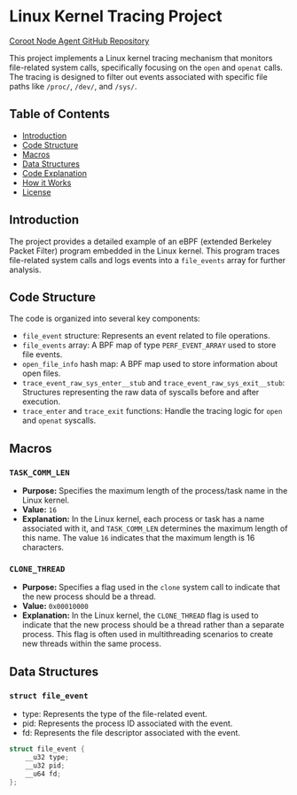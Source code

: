 # Linux Kernel Tracing Project

[Coroot Node Agent GitHub Repository](https://github.com/coroot/coroot-node-agent)

This project implements a Linux kernel tracing mechanism that monitors file-related system calls, specifically focusing on the `open` and `openat` calls. The tracing is designed to filter out events associated with specific file paths like `/proc/`, `/dev/`, and `/sys/`.

## Table of Contents

- [Introduction](#introduction)
- [Code Structure](#code-structure)
- [Macros](#macros)
- [Data Structures](#data-structures)
- [Code Explanation](#code-explanation)
- [How it Works](#how-it-works)
- [License](#license)

## Introduction

The project provides a detailed example of an eBPF (extended Berkeley Packet Filter) program embedded in the Linux kernel. This program traces file-related system calls and logs events into a `file_events` array for further analysis.

## Code Structure

The code is organized into several key components:

- `file_event` structure: Represents an event related to file operations.
- `file_events` array: A BPF map of type `PERF_EVENT_ARRAY` used to store file events.
- `open_file_info` hash map: A BPF map used to store information about open files.
- `trace_event_raw_sys_enter__stub` and `trace_event_raw_sys_exit__stub`: Structures representing the raw data of syscalls before and after execution.
- `trace_enter` and `trace_exit` functions: Handle the tracing logic for `open` and `openat` syscalls.

## Macros

### `TASK_COMM_LEN`

- **Purpose:** Specifies the maximum length of the process/task name in the Linux kernel.
- **Value:** `16`
- **Explanation:** In the Linux kernel, each process or task has a name associated with it, and `TASK_COMM_LEN` determines the maximum length of this name. The value `16` indicates that the maximum length is 16 characters.

### `CLONE_THREAD`

- **Purpose:** Specifies a flag used in the `clone` system call to indicate that the new process should be a thread.
- **Value:** `0x00010000`
- **Explanation:** In the Linux kernel, the `CLONE_THREAD` flag is used to indicate that the new process should be a thread rather than a separate process. This flag is often used in multithreading scenarios to create new threads within the same process.

## Data Structures

### `struct file_event`

- type: Represents the type of the file-related event.
- pid: Represents the process ID associated with the event.
- fd: Represents the file descriptor associated with the event.

```c
struct file_event {
    __u32 type;
    __u32 pid;
    __u64 fd;
};



```
